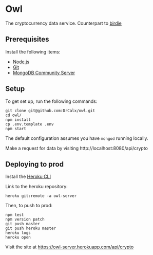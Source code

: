 # Owl

The cryptocurrency data service. Counterpart to [birdie](https://github.com/DrCalx/birdie)

## Prerequisites

Install the following items:
  - [Node.js](https://nodejs.org/)
  - [Git](https://git-scm.com/downloads)
  - [MongoDB Community Server](https://www.mongodb.com/)

## Setup

To get set up, run the following commands:
```
git clone git@github.com:DrCalx/owl.git
cd owl/
npm install
cp .env.template .env
npm start
```

The default configuration assumes you have `mongod` running locally.

Make a request for data by visiting http://localhost:8080/api/crypto

## Deploying to prod

Install the [Heroku CLI](https://devcenter.heroku.com/articles/heroku-cli)

Link to the heroku repository:
```
heroku git:remote -a owl-server
```

Then, to push to prod:
```
npm test
npm version patch
git push master
git push heroku master
heroku logs
heroku open
```

Visit the site at https://owl-server.herokuapp.com/api/crypto